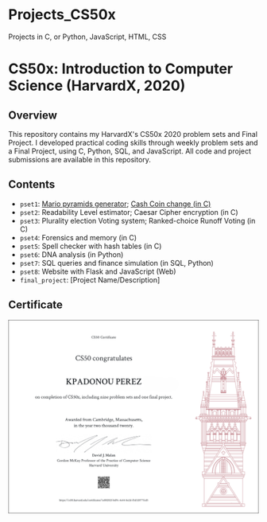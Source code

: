 # Projects_CS50x
Projects in C, or Python, JavaScript, HTML, CSS


# CS50x: Introduction to Computer Science (HarvardX, 2020)

## Overview
This repository contains my HarvardX's CS50x 2020 problem sets and Final Project. 
I developed practical coding skills through weekly problem sets and a Final Project, using C, Python, SQL, and JavaScript. All code and project submissions are available in this repository.

## Contents

- `pset1`: [Mario pyramids generator](/%20Mario%20Pyramid%20generator%20(in%20C)%20–%201.2./); [Cash Coin change  (in C)](/%20%20Cash%20Coin%20change%20(in%20C)%20–%201.3./)
- `pset2`: Readability Level estimator; Caesar Cipher encryption (in C)
- `pset3`: Plurality election Voting system; Ranked-choice Runoff Voting (in C)
- `pset4`: Forensics and memory (in C)
- `pset5`: Spell checker with hash tables (in C)
- `pset6`: DNA analysis (in Python)
- `pset7`: SQL queries and finance simulation (in SQL, Python)
- `pset8`: Website with Flask and JavaScript (Web)
- `final_project`: [Project Name/Description]



## Certificate
![CS50x Certificate](/images/Certificat_CS50x_letter.png)

